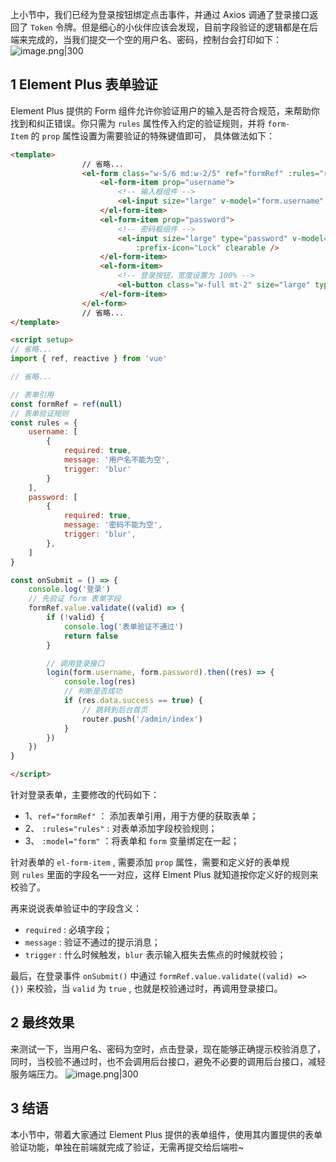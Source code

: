 
上小节中，我们已经为登录按钮绑定点击事件，并通过 Axios 调通了登录接口返回了 `Token` 令牌。但是细心的小伙伴应该会发现，目前字段验证的逻辑都是在后端来完成的，当我们提交一个空的用户名、密码，控制台会打印如下：
![image.png|300](https://my-obsidian-image.oss-cn-guangzhou.aliyuncs.com/2024/04/3da840354c0c12030d56f2a5f4d4a35f.png)

## 1 Element Plus 表单验证

Element Plus 提供的 Form 组件允许你验证用户的输入是否符合规范，来帮助你找到和纠正错误。你只需为 `rules` 属性传入约定的验证规则，并将 `form-Item` 的 `prop` 属性设置为需要验证的特殊键值即可， 具体做法如下：
```html
<template>
            	// 省略...
				<el-form class="w-5/6 md:w-2/5" ref="formRef" :rules="rules" :model="form">
                    <el-form-item prop="username">
                        <!-- 输入框组件 -->
                        <el-input size="large" v-model="form.username" placeholder="请输入用户名" :prefix-icon="User" clearable />
                    </el-form-item>
                    <el-form-item prop="password">
                        <!-- 密码框组件 -->
                        <el-input size="large" type="password" v-model="form.password" placeholder="请输入密码"
                            :prefix-icon="Lock" clearable />
                    </el-form-item>
                    <el-form-item>
                        <!-- 登录按钮，宽度设置为 100% -->
                        <el-button class="w-full mt-2" size="large" type="primary" @click="onSubmit">登录</el-button>
                    </el-form-item>
                </el-form>
                // 省略...
</template>

<script setup>
// 省略...
import { ref, reactive } from 'vue'

// 省略...

// 表单引用
const formRef = ref(null)
// 表单验证规则
const rules = {
    username: [
        {
            required: true,
            message: '用户名不能为空',
            trigger: 'blur'
        }
    ],
    password: [
        {
            required: true,
            message: '密码不能为空',
            trigger: 'blur',
        },
    ]
}

const onSubmit = () => {
    console.log('登录')
    // 先验证 form 表单字段
    formRef.value.validate((valid) => {
        if (!valid) {
            console.log('表单验证不通过')
            return false
        }

        // 调用登录接口
        login(form.username, form.password).then((res) => {
            console.log(res)
            // 判断是否成功
            if (res.data.success == true) {
                // 跳转到后台首页
                router.push('/admin/index')
            }
        })
    })
}

</script>
```

针对登录表单，主要修改的代码如下：
- 1、`ref="formRef"` ： 添加表单引用，用于方便的获取表单；
- 2、 `:rules="rules"` : 对表单添加字段校验规则；
- 3、 `:model="form"` ：将表单和 `form` 变量绑定在一起；
    

针对表单的 `el-form-item` , 需要添加 `prop` 属性，需要和定义好的表单规则 `rules` 里面的字段名一一对应，这样 Elment Plus 就知道按你定义好的规则来校验了。

再来说说表单验证中的字段含义：
- `required` : 必填字段；
- `message` : 验证不通过的提示消息；
- `trigger` : 什么时候触发，`blur` 表示输入框失去焦点的时候就校验；
    
最后，在登录事件 `onSubmit()` 中通过 `formRef.value.validate((valid) => {})` 来校验，当 `valid` 为 `true` , 也就是校验通过时，再调用登录接口。


## 2 最终效果

来测试一下，当用户名、密码为空时，点击登录，现在能够正确提示校验消息了，同时，当校验不通过时，也不会调用后台接口，避免不必要的调用后台接口，减轻服务端压力。
![image.png|300](https://my-obsidian-image.oss-cn-guangzhou.aliyuncs.com/2024/04/2bd654053c0df88bd4bd745558a51962.png)

## 3 结语

本小节中，带着大家通过 Element Plus 提供的表单组件，使用其内置提供的表单验证功能，单独在前端就完成了验证，无需再提交给后端啦~